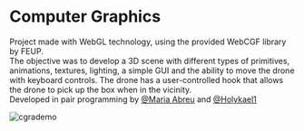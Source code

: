 # Computer Graphics

Project made with WebGL technology, using the provided WebCGF library by FEUP.   
The objective was to develop a 3D scene with different types of primitives, animations, textures, lighting, a simple GUI and the ability to move the drone with keyboard controls. The drone has a user-controlled hook that allows the drone to pick up the box when in the vicinity.    
Developed in pair programming by [@Maria Abreu](https://github.com/AbreuMaria) and [@Holykael1](https://github.com/FranciscoPinho)

![cgrademo](https://cloud.githubusercontent.com/assets/9083330/21509319/a90d05e2-cc7f-11e6-9907-bc2e75efe9f9.gif)
